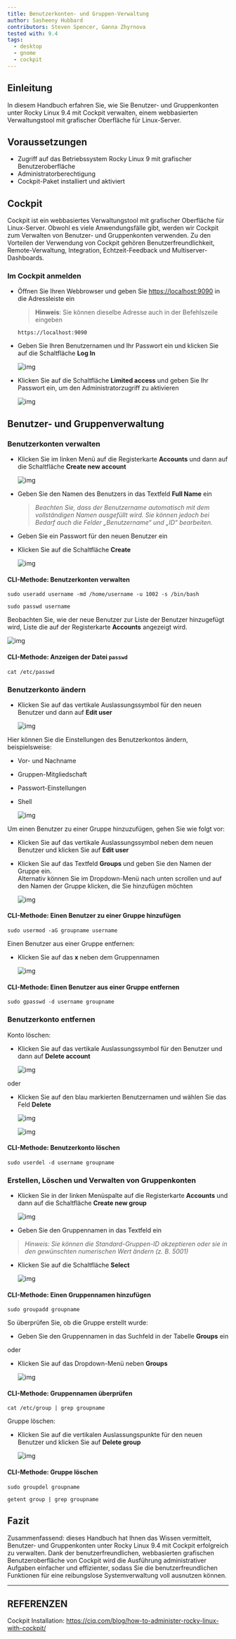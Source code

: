 ```yaml
---
title: Benutzerkonten- und Gruppen-Verwaltung
author: Sasheeny Hubbard
contributors: Steven Spencer, Ganna Zhyrnova
tested with: 9.4
tags:
  - desktop
  - gnome
  - cockpit
---
```


## Einleitung

In diesem Handbuch erfahren Sie, wie Sie Benutzer- und Gruppenkonten unter Rocky Linux 9.4 mit Cockpit verwalten, einem webbasierten Verwaltungstool mit grafischer Oberfläche für Linux-Server.

## Voraussetzungen

- Zugriff auf das Betriebssystem Rocky Linux 9 mit grafischer Benutzeroberfläche
- Administratorberechtigung
- Cockpit-Paket installiert und aktiviert

## Cockpit

Cockpit ist ein webbasiertes Verwaltungstool mit grafischer Oberfläche für Linux-Server. Obwohl es viele Anwendungsfälle gibt, werden wir Cockpit zum Verwalten von Benutzer- und Gruppenkonten verwenden. Zu den Vorteilen der Verwendung von Cockpit gehören Benutzerfreundlichkeit, Remote-Verwaltung, Integration, Echtzeit-Feedback und Multiserver-Dashboards.

### Im Cockpit anmelden

- Öffnen Sie Ihren Webbrowser und geben Sie <https://localhost:9090> in die Adressleiste ein

  > **Hinweis**: Sie können dieselbe Adresse auch in der Befehlszeile eingeben

  ```text
  https://localhost:9090
  ```

- Geben Sie Ihren Benutzernamen und Ihr Passwort ein und klicken Sie auf die Schaltfläche **Log In**

  ![img](images/user_group_acctmgt_images/1.png)

- Klicken Sie auf die Schaltfläche **Limited access** und geben Sie Ihr Passwort ein, um den Administratorzugriff zu aktivieren

  ![img](images/user_group_acctmgt_images/2.png)

## Benutzer- und Gruppenverwaltung

### Benutzerkonten verwalten

- Klicken Sie im linken Menü auf die Registerkarte **Accounts** und dann auf die Schaltfläche **Create new account**

  ![img](images/user_group_acctmgt_images/5.png)

- Geben Sie den Namen des Benutzers in das Textfeld **Full Name** ein
  > _Beachten Sie, dass der Benutzername automatisch mit dem vollständigen Namen ausgefüllt wird. Sie können jedoch bei Bedarf auch die Felder „Benutzername“ und „ID“ bearbeiten._

- Geben Sie ein Passwort für den neuen Benutzer ein

- Klicken Sie auf die Schaltfläche **Create**

  ![img](images/user_group_acctmgt_images/8.png)

#### CLI-Methode: Benutzerkonten verwalten

```text
sudo useradd username -md /home/username -u 1002 -s /bin/bash 
```

```text
sudo passwd username 
```

Beobachten Sie, wie der neue Benutzer zur Liste der Benutzer hinzugefügt wird, Liste die auf der Registerkarte **Accounts** angezeigt wird.

![img](images/user_group_acctmgt_images/9.png)

#### CLI-Methode: Anzeigen der Datei `passwd`

```text
cat /etc/passwd
```

### Benutzerkonto ändern

- Klicken Sie auf das vertikale Auslassungssymbol für den neuen Benutzer und dann auf **Edit user**

  ![img](images/user_group_acctmgt_images/13.png)

Hier können Sie die Einstellungen des Benutzerkontos ändern, beispielsweise:

- Vor- und Nachname
- Gruppen-Mitgliedschaft
- Passwort-Einstellungen
- Shell

  ![img](images/user_group_acctmgt_images/15.png)

Um einen Benutzer zu einer Gruppe hinzuzufügen, gehen Sie wie folgt vor:

- Klicken Sie auf das vertikale Auslassungssymbol neben dem neuen Benutzer und klicken Sie auf **Edit user**

- Klicken Sie auf das Textfeld **Groups** und geben Sie den Namen der Gruppe ein.\
  Alternativ können Sie im Dropdown-Menü nach unten scrollen und auf den Namen der Gruppe klicken, die Sie hinzufügen möchten

  ![img](images/user_group_acctmgt_images/14.png)

#### CLI-Methode: Einen Benutzer zu einer Gruppe hinzufügen

```text
sudo usermod -aG groupname username
```

Einen Benutzer aus einer Gruppe entfernen:

- Klicken Sie auf das **x** neben dem Gruppennamen

  ![img](images/user_group_acctmgt_images/18.png)

#### CLI-Methode: Einen Benutzer aus einer Gruppe entfernen

```text
sudo gpasswd -d username groupname
```

### Benutzerkonto entfernen

Konto löschen:

- Klicken Sie auf das vertikale Auslassungssymbol für den Benutzer und dann auf **Delete account**

  ![img](images/user_group_acctmgt_images/16.png)

oder

- Klicken Sie auf den blau markierten Benutzernamen und wählen Sie das Feld **Delete**

  ![img](images/user_group_acctmgt_images/17.png)

  ![img](images/user_group_acctmgt_images/22.png)

#### CLI-Methode: Benutzerkonto löschen

```text
sudo userdel -d username groupname
```

### Erstellen, Löschen und Verwalten von Gruppenkonten

- Klicken Sie in der linken Menüspalte auf die Registerkarte **Accounts** und dann auf die Schaltfläche **Create new group**

  ![img](images/user_group_acctmgt_images/7.png)

- Geben Sie den Gruppennamen in das Textfeld ein

> _Hinweis: Sie können die Standard-Gruppen-ID akzeptieren oder sie in den gewünschten numerischen Wert ändern (z. B. 5001)_

- Klicken Sie auf die Schaltfläche **Select**

  ![img](images/user_group_acctmgt_images/11.png)

#### CLI-Methode: Einen Gruppennamen hinzufügen

```text
sudo groupadd groupname
```

So überprüfen Sie, ob die Gruppe erstellt wurde:

- Geben Sie den Gruppennamen in das Suchfeld in der Tabelle **Groups** ein

oder

- Klicken Sie auf das Dropdown-Menü neben **Groups**

  ![img](images/user_group_acctmgt_images/12.png)

#### CLI-Methode: Gruppennamen überprüfen

```text
cat /etc/group | grep groupname
```

Gruppe löschen:

- Klicken Sie auf die vertikalen Auslassungspunkte für den neuen Benutzer und klicken Sie auf **Delete group**

  ![img](images/user_group_acctmgt_images/21.png)

#### CLI-Methode: Gruppe löschen

```text
sudo groupdel groupname
```

```text
getent group | grep groupname
```

## Fazit

Zusammenfassend: dieses Handbuch hat Ihnen das Wissen vermittelt, Benutzer- und Gruppenkonten unter Rocky Linux 9.4 mit Cockpit erfolgreich zu verwalten. Dank der benutzerfreundlichen, webbasierten grafischen Benutzeroberfläche von Cockpit wird die Ausführung administrativer Aufgaben einfacher und effizienter, sodass Sie die benutzerfreundlichen Funktionen für eine reibungslose Systemverwaltung voll ausnutzen können.

---

## REFERENZEN

Cockpit Installation: <https://ciq.com/blog/how-to-administer-rocky-linux-with-cockpit/>
